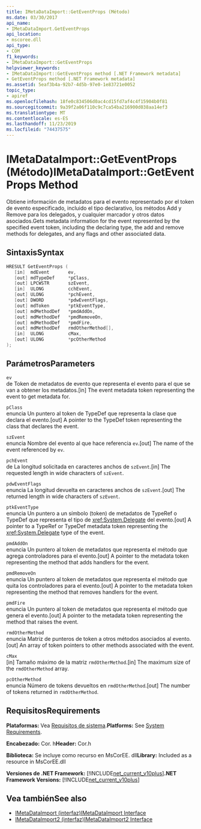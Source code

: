 ```yaml
---
title: IMetaDataImport::GetEventProps (Método)
ms.date: 03/30/2017
api_name:
- IMetaDataImport.GetEventProps
api_location:
- mscoree.dll
api_type:
- COM
f1_keywords:
- IMetaDataImport::GetEventProps
helpviewer_keywords:
- IMetaDataImport::GetEventProps method [.NET Framework metadata]
- GetEventProps method [.NET Framework metadata]
ms.assetid: 5eaf3b4a-92b7-4d5b-97e0-1e83721e0052
topic_type:
- apiref
ms.openlocfilehash: 18fe0c834506d0ac4cd15fd7af4c4f15904b0f81
ms.sourcegitcommit: 9a39f2a06f110c9c7ca54ba216900d038aa14ef3
ms.translationtype: MT
ms.contentlocale: es-ES
ms.lasthandoff: 11/23/2019
ms.locfileid: "74437575"
---
```

# <a name="imetadataimportgeteventprops-method"></a><span data-ttu-id="d10f2-102">IMetaDataImport::GetEventProps (Método)</span><span class="sxs-lookup"><span data-stu-id="d10f2-102">IMetaDataImport::GetEventProps Method</span></span>
<span data-ttu-id="d10f2-103">Obtiene información de metadatos para el evento representado por el token de evento especificado, incluido el tipo declarativo, los métodos Add y Remove para los delegados, y cualquier marcador y otros datos asociados.</span><span class="sxs-lookup"><span data-stu-id="d10f2-103">Gets metadata information for the event represented by the specified event token, including the declaring type, the add and remove methods for delegates, and any flags and other associated data.</span></span>  
  
## <a name="syntax"></a><span data-ttu-id="d10f2-104">Sintaxis</span><span class="sxs-lookup"><span data-stu-id="d10f2-104">Syntax</span></span>  
  
```cpp  
HRESULT GetEventProps (  
   [in]  mdEvent       ev,  
   [out] mdTypeDef     *pClass,   
   [out] LPCWSTR       szEvent,   
   [in]  ULONG         cchEvent,   
   [out] ULONG         *pchEvent,   
   [out] DWORD         *pdwEventFlags,  
   [out] mdToken       *ptkEventType,  
   [out] mdMethodDef   *pmdAddOn,   
   [out] mdMethodDef   *pmdRemoveOn,   
   [out] mdMethodDef   *pmdFire,   
   [out] mdMethodDef   rmdOtherMethod[],   
   [in]  ULONG         cMax,  
   [out] ULONG         *pcOtherMethod  
);  
```  
  
## <a name="parameters"></a><span data-ttu-id="d10f2-105">Parámetros</span><span class="sxs-lookup"><span data-stu-id="d10f2-105">Parameters</span></span>  
 `ev`  
 <span data-ttu-id="d10f2-106">de Token de metadatos de evento que representa el evento para el que se van a obtener los metadatos.</span><span class="sxs-lookup"><span data-stu-id="d10f2-106">[in] The event metadata token representing the event to get metadata for.</span></span>  
  
 `pClass`  
 <span data-ttu-id="d10f2-107">enuncia Un puntero al token de TypeDef que representa la clase que declara el evento.</span><span class="sxs-lookup"><span data-stu-id="d10f2-107">[out] A pointer to the TypeDef token representing the class that declares the event.</span></span>  
  
 `szEvent`  
 <span data-ttu-id="d10f2-108">enuncia Nombre del evento al que hace referencia `ev`.</span><span class="sxs-lookup"><span data-stu-id="d10f2-108">[out] The name of the event referenced by `ev`.</span></span>  
  
 `pchEvent`  
 <span data-ttu-id="d10f2-109">de La longitud solicitada en caracteres anchos de `szEvent`.</span><span class="sxs-lookup"><span data-stu-id="d10f2-109">[in] The requested length in wide characters of `szEvent`.</span></span>  
  
 `pdwEventFlags`  
 <span data-ttu-id="d10f2-110">enuncia La longitud devuelta en caracteres anchos de `szEvent`.</span><span class="sxs-lookup"><span data-stu-id="d10f2-110">[out] The returned length in wide characters of `szEvent`.</span></span>  
  
 `ptkEventType`  
 <span data-ttu-id="d10f2-111">enuncia Un puntero a un símbolo (token) de metadatos de TypeRef o TypeDef que representa el tipo de <xref:System.Delegate> del evento.</span><span class="sxs-lookup"><span data-stu-id="d10f2-111">[out] A pointer to a TypeRef or TypeDef metadata token representing the <xref:System.Delegate> type of the event.</span></span>  
  
 `pmdAddOn`  
 <span data-ttu-id="d10f2-112">enuncia Un puntero al token de metadatos que representa el método que agrega controladores para el evento.</span><span class="sxs-lookup"><span data-stu-id="d10f2-112">[out] A pointer to the metadata token representing the method that adds handlers for the event.</span></span>  
  
 `pmdRemoveOn`  
 <span data-ttu-id="d10f2-113">enuncia Un puntero al token de metadatos que representa el método que quita los controladores para el evento.</span><span class="sxs-lookup"><span data-stu-id="d10f2-113">[out] A pointer to the metadata token representing the method that removes handlers for the event.</span></span>  
  
 `pmdFire`  
 <span data-ttu-id="d10f2-114">enuncia Un puntero al token de metadatos que representa el método que genera el evento.</span><span class="sxs-lookup"><span data-stu-id="d10f2-114">[out] A pointer to the metadata token representing the method that raises the event.</span></span>  
  
 `rmdOtherMethod`  
 <span data-ttu-id="d10f2-115">enuncia Matriz de punteros de token a otros métodos asociados al evento.</span><span class="sxs-lookup"><span data-stu-id="d10f2-115">[out] An array of token pointers to other methods associated with the event.</span></span>  
  
 `cMax`  
 <span data-ttu-id="d10f2-116">[in] Tamaño máximo de la matriz `rmdOtherMethod`.</span><span class="sxs-lookup"><span data-stu-id="d10f2-116">[in] The maximum size of the `rmdOtherMethod` array.</span></span>  
  
 `pcOtherMethod`  
 <span data-ttu-id="d10f2-117">enuncia Número de tokens devueltos en `rmdOtherMethod`.</span><span class="sxs-lookup"><span data-stu-id="d10f2-117">[out] The number of tokens returned in `rmdOtherMethod`.</span></span>  
  
## <a name="requirements"></a><span data-ttu-id="d10f2-118">Requisitos</span><span class="sxs-lookup"><span data-stu-id="d10f2-118">Requirements</span></span>  
 <span data-ttu-id="d10f2-119">**Plataformas:** Vea [Requisitos de sistema](../../../../docs/framework/get-started/system-requirements.md).</span><span class="sxs-lookup"><span data-stu-id="d10f2-119">**Platforms:** See [System Requirements](../../../../docs/framework/get-started/system-requirements.md).</span></span>  
  
 <span data-ttu-id="d10f2-120">**Encabezado:** Cor. h</span><span class="sxs-lookup"><span data-stu-id="d10f2-120">**Header:** Cor.h</span></span>  
  
 <span data-ttu-id="d10f2-121">**Biblioteca:** Se incluye como recurso en MsCorEE. dll</span><span class="sxs-lookup"><span data-stu-id="d10f2-121">**Library:** Included as a resource in MsCorEE.dll</span></span>  
  
 <span data-ttu-id="d10f2-122">**Versiones de .NET Framework:** [!INCLUDE[net_current_v10plus](../../../../includes/net-current-v10plus-md.md)]</span><span class="sxs-lookup"><span data-stu-id="d10f2-122">**.NET Framework Versions:** [!INCLUDE[net_current_v10plus](../../../../includes/net-current-v10plus-md.md)]</span></span>  
  
## <a name="see-also"></a><span data-ttu-id="d10f2-123">Vea también</span><span class="sxs-lookup"><span data-stu-id="d10f2-123">See also</span></span>

- [<span data-ttu-id="d10f2-124">IMetaDataImport (interfaz)</span><span class="sxs-lookup"><span data-stu-id="d10f2-124">IMetaDataImport Interface</span></span>](../../../../docs/framework/unmanaged-api/metadata/imetadataimport-interface.md)
- [<span data-ttu-id="d10f2-125">IMetaDataImport2 (interfaz)</span><span class="sxs-lookup"><span data-stu-id="d10f2-125">IMetaDataImport2 Interface</span></span>](../../../../docs/framework/unmanaged-api/metadata/imetadataimport2-interface.md)
